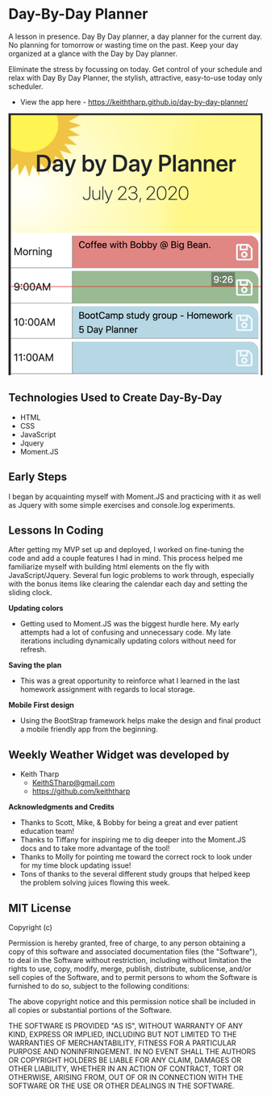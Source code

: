 # Day-By-Day Planner
A lesson in presence. Day By Day planner, a day planner for the current day. No planning for tomorrow or wasting time on the past. Keep your day organized at a glance with the Day by Day planner.

Eliminate the stress by focussing on today. Get control of your schedule and relax with Day By Day Planner, the stylish, attractive, easy-to-use today only scheduler.

- View the app here - https://keiththarp.github.io/day-by-day-planner/

![Day By Day Planner Screen shot](./assets/screen-shot.png)

## Technologies Used to Create Day-By-Day
* HTML
* CSS
* JavaScript
* Jquery
* Moment.JS

## Early Steps

I began by acquainting myself with Moment.JS and practicing with it as well as Jquery with some simple exercises and console.log experiments. 

## Lessons In Coding

After getting my MVP set up and deployed, I worked on fine-tuning the code and add a couple features I had in mind. This process helped me familiarize myself with building html elements on the fly with JavaScript/Jquery. Several fun logic problems to work through, especially with the bonus items like clearing the calendar each day and setting the sliding clock.

**Updating colors**

- Getting used to Moment.JS was the biggest hurdle here. My early attempts had a lot of confusing and unnecessary code. My late iterations including dynamically updating colors without need for refresh.

**Saving the plan**

- This was a great opportunity to reinforce what I learned in the last homework assignment with regards to local storage.

**Mobile First design**

- Using the BootStrap framework helps make the design and final product a mobile friendly app from the beginning.

## Weekly Weather Widget was developed by
- Keith Tharp
  - KeithSTharp@gmail.com
  - https://github.com/keiththarp

**Acknowledgments and Credits**

* Thanks to Scott, Mike, & Bobby for being a great and ever patient education team!
* Thanks to Tiffany for inspiring me to dig deeper into the Moment.JS docs and to take more advantage of the tool!
* Thanks to Molly for pointing me toward the correct rock to look under for my time block updating issue!
* Tons of thanks to the several different study groups that helped keep the problem solving juices flowing this week.

## MIT License

Copyright (c)

Permission is hereby granted, free of charge, to any person obtaining a copy
of this software and associated documentation files (the "Software"), to deal
in the Software without restriction, including without limitation the rights
to use, copy, modify, merge, publish, distribute, sublicense, and/or sell
copies of the Software, and to permit persons to whom the Software is
furnished to do so, subject to the following conditions:

The above copyright notice and this permission notice shall be included in all
copies or substantial portions of the Software.

THE SOFTWARE IS PROVIDED "AS IS", WITHOUT WARRANTY OF ANY KIND, EXPRESS OR
IMPLIED, INCLUDING BUT NOT LIMITED TO THE WARRANTIES OF MERCHANTABILITY,
FITNESS FOR A PARTICULAR PURPOSE AND NONINFRINGEMENT. IN NO EVENT SHALL THE
AUTHORS OR COPYRIGHT HOLDERS BE LIABLE FOR ANY CLAIM, DAMAGES OR OTHER
LIABILITY, WHETHER IN AN ACTION OF CONTRACT, TORT OR OTHERWISE, ARISING FROM,
OUT OF OR IN CONNECTION WITH THE SOFTWARE OR THE USE OR OTHER DEALINGS IN THE
SOFTWARE.

